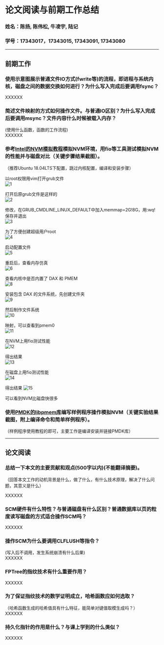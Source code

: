 # 论文阅读与前期工作总结
### 姓名：陈扬, 陈伟松, 牛凌宇, 陆记
### 学号：17343017，17343015, 17343091, 17343080
---
## 前期工作

### 使用示意图展示普通文件IO方式(fwrite等)的流程，即进程与系统内核，磁盘之间的数据交换如何进行？为什么写入完成后要调用fsync？
XXXXXX
### 简述文件映射的方式如何操作文件。与普通IO区别？为什么写入完成后要调用msync？文件内容什么时候被载入内存？
(使用什么函数，函数的工作流程)  
XXXXXX

### 参考[Intel的NVM模拟教程](https://software.intel.com/zh-cn/articles/how-to-emulate-persistent-memory-on-an-intel-architecture-server)模拟NVM环境，用fio等工具测试模拟NVM的性能并与磁盘对比（关键步骤结果截图）。
（推荐Ubuntu 18.04LTS下配置，跳过内核配置，编译和安装步骤）

以root权限用vim打开grub文件  
![1](./img/3.1.png)  

打开后原grub文件是这样的  
![2](./img/3.2.png)  

修改，在GRUB_CMDLINE_LINUX_DEFAULT中加入memmap=2G!8G，用:wq!保存并退出  
![3](./img/3.3.png)  

为了方便创建超级用户root  
![4](./img/3.4.png)  

启动配置文件  
![5](./img/3.5.png)  

重启后，查看内存仿真  
![6](./img/3.6.png)  

查看内核中是否内置了 DAX 和 PMEM  
![8](./img/3.8.png)

安装包含 DAX 的文件系统，先创建文件夹  
![9](./img/3.9.png)  

然后制作文件系统  
![10](./img/3.10.png)  

映射，可以查看到pmem0  
![11](./img/3.11.png)  

在NVM上用fio测试性能  
![12](./img/3.12.png)

得出结果  
![13](./img/3.13.png)

在磁盘上用fio测试性能  
![14](./img/3.14.png)  

得出结果
![15](./img/3.15.png)  

可以看到NVM比磁盘快很多  

### 使用[PMDK的libpmem库](http://pmem.io/pmdk/libpmem/)编写样例程序操作模拟NVM（关键实验结果截图，附上编译命令和简单样例程序）。
（样例程序使用教程的即可，主要工作是编译安装并链接PMDK库）

---
## 论文阅读

### 总结一下本文的主要贡献和观点(500字以内)(不能翻译摘要)。
（回答本文工作的动机背景是什么，做了什么，有什么技术原理，解决了什么问题，其意义是什么）

XXXXXX

### SCM硬件有什么特性？与普通磁盘有什么区别？普通数据库以页的粒度读写磁盘的方式适合操作SCM吗？
XXXXXX
### 操作SCM为什么要调用CLFLUSH等指令？
(写入后不调用，发生系统崩溃有什么后果)  
XXXXXX

### FPTree的指纹技术有什么重要作用？
XXXXXX

### 为了保证指纹技术的数学证明成立，哈希函数应如何选取？
（哈希函数生成的哈希值具有什么特征，能简单对键值取模生成吗？）  
XXXXXX

### 持久化指针的作用是什么？与课上学到的什么类似？
XXXXXX
